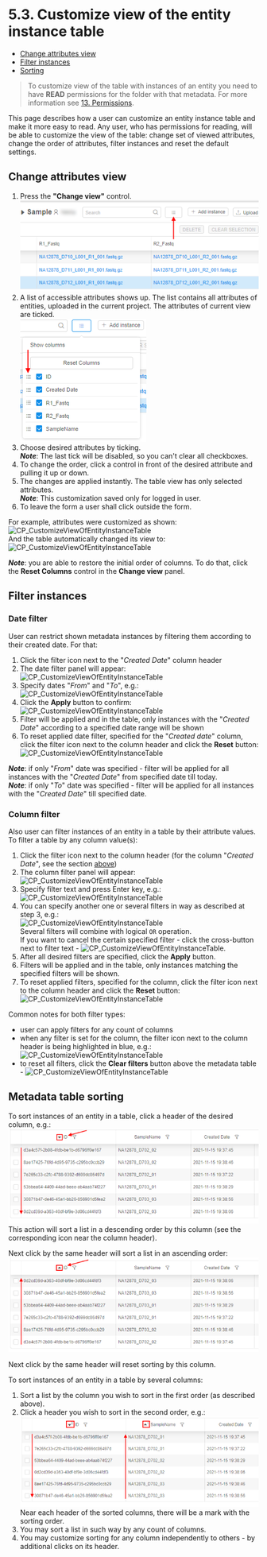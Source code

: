 # 5.3. Customize view of the entity instance table

- [Change attributes view](#change-attributes-view)
- [Filter instances](#filter-instances)
- [Sorting](#metadata-table-sorting)

> To customize view of the table with instances of an entity you need to have **READ** permissions for the folder with that metadata. For more information see [13. Permissions](../13_Permissions/13._Permissions.md).

This page describes how a user can customize an entity instance table and make it more easy to read. Any user, who has permissions for reading, will be able to customize the view of the table: change set of viewed attributes, change the order of attributes, filter instances and reset the default settings.

## Change attributes view

1. Press the **"Change view"** control.  
    ![CP_CustomizeViewOfEntityInstanceTable](attachments/CustomizeViewOfEntityInstanceTable_1.png)
2. A list of accessible attributes shows up. The list contains all attributes of entities, uploaded in the current project. The attributes of current view are ticked.  
    ![CP_CustomizeViewOfEntityInstanceTable](attachments/CustomizeViewOfEntityInstanceTable_2.png)
3. Choose desired attributes by ticking.  
    **_Note_**: The last tick will be disabled, so you can't clear all checkboxes.
4. To change the order, click a control in front of the desired attribute and pulling it up or down.
5. The changes are applied instantly. The table view has only selected attributes.  
    **_Note_**: This customization saved only for logged in user.
6. To leave the form a user shall click outside the form.

For example, attributes were customized as shown:  
    ![CP_CustomizeViewOfEntityInstanceTable](attachments/CustomizeViewOfEntityInstanceTable_3.png)  
And the table automatically changed its view to:  
    ![CP_CustomizeViewOfEntityInstanceTable](attachments/CustomizeViewOfEntityInstanceTable_4.png)

**_Note_**: you are able to restore the initial order of columns. To do that, click the **Reset Columns** control in the **Change view** panel.

## Filter instances

### Date filter

User can restrict shown metadata instances by filtering them according to their created date.
For that:

1. Click the filter icon next to the "_Created Date_" column header
2. The date filter panel will appear:  
    ![CP_CustomizeViewOfEntityInstanceTable](attachments/CustomizeViewOfEntityInstanceTable_5.png)
3. Specify dates "_From_" and "_To_", e.g.:  
    ![CP_CustomizeViewOfEntityInstanceTable](attachments/CustomizeViewOfEntityInstanceTable_6.png)
4. Click the **Apply** button to confirm:  
    ![CP_CustomizeViewOfEntityInstanceTable](attachments/CustomizeViewOfEntityInstanceTable_7.png)
5. Filter will be applied and in the table, only instances with the "_Created Date_" according to a specified date range will be shown
6. To reset applied date filter, specified for the "_Created date_" column, click the filter icon next to the column header and click the **Reset** button:  
    ![CP_CustomizeViewOfEntityInstanceTable](attachments/CustomizeViewOfEntityInstanceTable_15.png)

**_Note_**: if only "_From_" date was specified - filter will be applied for all instances with the "_Created Date_" from specified date till today.  
**_Note_**: if only "_To_" date was specified - filter will be applied for all instances with the "_Created Date_" till specified date.

### Column filter

Also user can filter instances of an entity in a table by their attribute values.  
To filter a table by any column value(s):

1. Click the filter icon next to the column header (for the column "_Created Date_", see the section [above](#date-filter))
2. The column filter panel will appear:  
    ![CP_CustomizeViewOfEntityInstanceTable](attachments/CustomizeViewOfEntityInstanceTable_8.png)
3. Specify filter text and press Enter key, e.g.:  
    ![CP_CustomizeViewOfEntityInstanceTable](attachments/CustomizeViewOfEntityInstanceTable_9.png)
4. You can specify another one or several filters in way as described at step 3, e.g.:  
    ![CP_CustomizeViewOfEntityInstanceTable](attachments/CustomizeViewOfEntityInstanceTable_10.png)  
    Several filters will combine with logical `OR` operation.  
    If you want to cancel the certain specified filter - click the cross-button next to filter text - ![CP_CustomizeViewOfEntityInstanceTable](attachments/CustomizeViewOfEntityInstanceTable_11.png).
5. After all desired filters are specified, click the **Apply** button.
6. Filters will be applied and in the table, only instances matching the specified filters will be shown.
7. To reset applied filters, specified for the column, click the filter icon next to the column header and click the **Reset** button:  
    ![CP_CustomizeViewOfEntityInstanceTable](attachments/CustomizeViewOfEntityInstanceTable_12.png)

Common notes for both filter types:

- user can apply filters for any count of columns
- when any filter is set for the column, the filter icon next to the column header is being highlighted in blue, e.g.:  
    ![CP_CustomizeViewOfEntityInstanceTable](attachments/CustomizeViewOfEntityInstanceTable_13.png)
- to reset all filters, click the **Clear filters** button above the metadata table - ![CP_CustomizeViewOfEntityInstanceTable](attachments/CustomizeViewOfEntityInstanceTable_14.png)

## Metadata table sorting

To sort instances of an entity in a table, click a header of the desired column, e.g.:  
    ![CP_CustomizeViewOfEntityInstanceTable](attachments/CustomizeViewOfEntityInstanceTable_16.png)  
This action will sort a list in a descending order by this column (see the corresponding icon near the column header).

Next click by the same header will sort a list in an ascending order:  
    ![CP_CustomizeViewOfEntityInstanceTable](attachments/CustomizeViewOfEntityInstanceTable_17.png)

Next click by the same header will reset sorting by this column.

To sort instances of an entity in a table by several columns:

1. Sort a list by the column you wish to sort in the first order (as described above).
2. Click a header you wish to sort in the second order, e.g.:  
    ![CP_CustomizeViewOfEntityInstanceTable](attachments/CustomizeViewOfEntityInstanceTable_18.png)  
    Near each header of the sorted columns, there will be a mark with the sorting order.
3. You may sort a list in such way by any count of columns.
4. You may customize sorting for any column independently to others - by additional clicks on its header.
